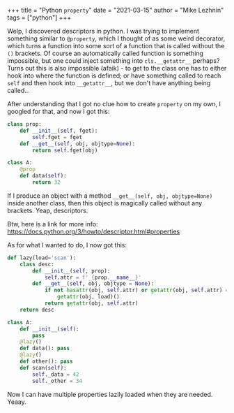 +++
title = "Python `property`"
date = "2021-03-15"
author = "Mike Lezhnin"
tags = ["python"]
+++

Welp, I discovered descriptors in python. I was trying to implement something similar to `@property`, which I thought of as some weird decorator, which turns a function into some sort of a function that is called without the `()` brackets.
Of course an automatically called function is something impossible, but one could inject something into `cls.__getattr__` perhaps? Turns out this is also impossible (afaik) - to get to the class one has to either hook into where the function is defined; or have something called to reach `self` and then hook into `__getattr__`, but we don't have anything being called...

After understanding that I got no clue how to create `property` on my own, I googled for that, and now I got this:

```python
class prop:
    def __init__(self, fget):
        self.fget = fget
    def __get__(self, obj, objtype=None):
        return self.fget(obj)

class A:
    @prop
    def data(self):
        return 32
```

If I produce an object with a method `__get__(self, obj, objtype=None)` inside another class, then this object is magically called without any brackets. Yeap, descriptors.

Btw, here is a link for more info: https://docs.python.org/3/howto/descriptor.html#properties

As for what I wanted to do, I now got this:
```python
def lazy(load='scan'):
    class desc:
        def __init__(self, prop):
            self.attr = f'_{prop.__name__}'
        def __get__(self, obj, objtype = None):
            if not hasattr(obj, self.attr) or getattr(obj, self.attr) == None:
                getattr(obj, load)()
            return getattr(obj, self.attr)
    return desc

class A:
    def __init__(self):
        pass
    @lazy()
    def data(): pass
    @lazy()
    def other(): pass
    def scan(self):
        self._data = 42
        self._other = 34
```

Now I can have multiple properties lazily loaded when they are needed. Yeaay.
